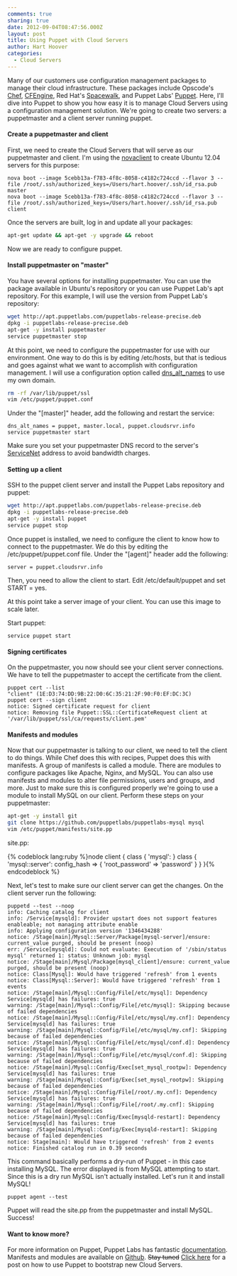 ```yaml
---
comments: true
sharing: true
date: 2012-09-04T08:47:56.000Z
layout: post
title: Using Puppet with Cloud Servers
author: Hart Hoover
categories:
  - Cloud Servers
---
```


Many of our customers use configuration management packages to manage their cloud infrastructure. These packages include Opscode's [Chef](http://www.opscode.com/chef/), [CFEngine](http://cfengine.com/), Red Hat's [Spacewalk](http://spacewalk.redhat.com/), and Puppet Labs' [Puppet](http://puppetlabs.com/puppet/what-is-puppet/). Here, I'll dive into Puppet to show you how easy it is to manage Cloud Servers using a configuration management solution. We're going to create two servers: a puppetmaster and a client server running puppet.

<!-- more -->

#### Create a puppetmaster and client


First, we need to create the Cloud Servers that will serve as our puppetmaster and client. I'm using the [novaclient](http://devops.rackspace.com/getting-started-using-python-novaclient-to-manage-cloud-servers.html) to create Ubuntu 12.04 servers for this purpose:

    
    nova boot --image 5cebb13a-f783-4f8c-8058-c4182c724ccd --flavor 3 --file /root/.ssh/authorized_keys=/Users/hart.hoover/.ssh/id_rsa.pub master
    nova boot --image 5cebb13a-f783-4f8c-8058-c4182c724ccd --flavor 3 --file /root/.ssh/authorized_keys=/Users/hart.hoover/.ssh/id_rsa.pub client


Once the servers are built, log in and update all your packages:

```bash
apt-get update && apt-get -y upgrade && reboot
```

Now we are ready to configure puppet.


#### Install puppetmaster on "master"


You have several options for installing puppetmaster. You can use the package available in Ubuntu's repository or you can use Puppet Lab's apt repository. For this example, I will use the version from Puppet Lab's repository:

```bash
wget http://apt.puppetlabs.com/puppetlabs-release-precise.deb
dpkg -i puppetlabs-release-precise.deb
apt-get -y install puppetmaster
service puppetmaster stop
```

At this point, we need to configure the puppetmaster for use with our environment. One way to do this is by editing /etc/hosts, but that is tedious and goes against what we want to accomplish with configuration management. I will use a configuration option called [dns_alt_names](http://docs.puppetlabs.com/references/latest/configuration.html#dnsaltnames) to use my own domain.

```bash
rm -rf /var/lib/puppet/ssl
vim /etc/puppet/puppet.conf
```

Under the "[master]" header, add the following and restart the service:

    
    dns_alt_names = puppet, master.local, puppet.cloudsrvr.info
    service puppetmaster start


Make sure you set your puppetmaster DNS record to the server's [ServiceNet](http://www.rackspace.com/knowledge_center/frequently-asked-question/what-is-servicenet) address to avoid bandwidth charges.

#### Setting up a client


SSH to the puppet client server and install the Puppet Labs repository and puppet:

```bash
wget http://apt.puppetlabs.com/puppetlabs-release-precise.deb
dpkg -i puppetlabs-release-precise.deb
apt-get -y install puppet
service puppet stop
```

Once puppet is installed, we need to configure the client to know how to connect to the puppetmaster. We do this by editing the /etc/puppet/puppet.conf file. Under the "[agent]" header add the following:

    
    server = puppet.cloudsrvr.info


Then, you need to allow the client to start. Edit /etc/default/puppet and set START = yes.

At this point take a server image of your client. You can use this image to scale later.

Start puppet:

    
    service puppet start




#### Signing certificates


On the puppetmaster, you now should see your client server connections. We have to tell the puppetmaster to accept the certificate from the client.

    
    puppet cert --list
    "client" (1E:D3:74:DD:9B:22:D0:6C:35:21:2F:90:F0:EF:DC:3C)
    puppet cert --sign client
    notice: Signed certificate request for client
    notice: Removing file Puppet::SSL::CertificateRequest client at '/var/lib/puppet/ssl/ca/requests/client.pem'




#### Manifests and modules


Now that our puppetmaster is talking to our client, we need to tell the client to do things. While Chef does this with recipes, Puppet does this with manifests. A group of manifests is called a module. There are modules to configure packages like Apache, Nginx, and MySQL. You can also use manifests and modules to alter file permissions, users and groups, and more. Just to make sure this is configured properly we're going to use a module to install MySQL on our client. Perform these steps on your puppetmaster:

```bash
apt-get -y install git
git clone https://github.com/puppetlabs/puppetlabs-mysql mysql
vim /etc/puppet/manifests/site.pp
```

site.pp:

{% codeblock lang:ruby %}node client {
class { 'mysql': }
class { 'mysql::server':
   config_hash => { 'root_password' => 'password' }
}
}{% endcodeblock %}

Next, let's test to make sure our client server can get the changes. On the client server run the following:

    
    puppetd --test --noop
    info: Caching catalog for client
    info: /Service[mysqld]: Provider upstart does not support features enableable; not managing attribute enable
    info: Applying configuration version '1346434288'
    notice: /Stage[main]/Mysql::Server/Package[mysql-server]/ensure: current_value purged, should be present (noop)
    err: /Service[mysqld]: Could not evaluate: Execution of '/sbin/status mysql' returned 1: status: Unknown job: mysql
    notice: /Stage[main]/Mysql/Package[mysql_client]/ensure: current_value purged, should be present (noop)
    notice: Class[Mysql]: Would have triggered 'refresh' from 1 events
    notice: Class[Mysql::Server]: Would have triggered 'refresh' from 1 events
    notice: /Stage[main]/Mysql::Config/File[/etc/mysql]: Dependency Service[mysqld] has failures: true
    warning: /Stage[main]/Mysql::Config/File[/etc/mysql]: Skipping because of failed dependencies
    notice: /Stage[main]/Mysql::Config/File[/etc/mysql/my.cnf]: Dependency Service[mysqld] has failures: true
    warning: /Stage[main]/Mysql::Config/File[/etc/mysql/my.cnf]: Skipping because of failed dependencies
    notice: /Stage[main]/Mysql::Config/File[/etc/mysql/conf.d]: Dependency Service[mysqld] has failures: true
    warning: /Stage[main]/Mysql::Config/File[/etc/mysql/conf.d]: Skipping because of failed dependencies
    notice: /Stage[main]/Mysql::Config/Exec[set_mysql_rootpw]: Dependency Service[mysqld] has failures: true
    warning: /Stage[main]/Mysql::Config/Exec[set_mysql_rootpw]: Skipping because of failed dependencies
    notice: /Stage[main]/Mysql::Config/File[/root/.my.cnf]: Dependency Service[mysqld] has failures: true
    warning: /Stage[main]/Mysql::Config/File[/root/.my.cnf]: Skipping because of failed dependencies
    notice: /Stage[main]/Mysql::Config/Exec[mysqld-restart]: Dependency Service[mysqld] has failures: true
    warning: /Stage[main]/Mysql::Config/Exec[mysqld-restart]: Skipping because of failed dependencies
    notice: Stage[main]: Would have triggered 'refresh' from 2 events
    notice: Finished catalog run in 0.39 seconds


This command basically performs a dry-run of Puppet - in this case installing MySQL. The error displayed is from MySQL attempting to start. Since this is a dry run MySQL isn't actually installed. Let's run it and install MySQL!

    
    puppet agent --test


Puppet will read the site.pp from the puppetmaster and install MySQL. Success!


#### Want to know more?


For more information on Puppet, Puppet Labs has fantastic [documentation](http://docs.puppetlabs.com/). Manifests and modules are available on [Github](https://github.com/puppetlabs). <del>Stay tuned</del> [Click here](http://devops.rackspace.com/using-libcloud-and-puppet-to-bootstrap-cloud-servers.html) for a post on how to use Puppet to bootstrap new Cloud Servers.
